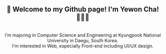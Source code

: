 <div align=center>
  <h2>🥳 Welcome to my Github page! I'm Yewon Cha! 👩🏻‍💻</h2>
  <br> I'm majoring in Computer Science and Engineering at Kyungpook National University in Daegu, South Korea.
  <br> I'm interested in Web, especially Front-end including UI/UX design.
</div>
